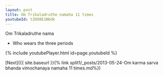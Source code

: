 ```yaml
---
layout: post
title: Om Trikaladruthe namaha 11 times
youtubeId: tZOO8E1N6dk
---
```

 
 
Om Trikaladruthe nama 
 
 -  Who wears the three periods 
 
  
 
  
 
 
 
 
 
 


{% include youtubePlayer.html id=page.youtubeId %}
 
[Next]({{ site.baseurl }}{% link  split1/_posts/2013-05-24-Om karma sarva bhanda vimochanaya namaha 11 times.md%})
 
